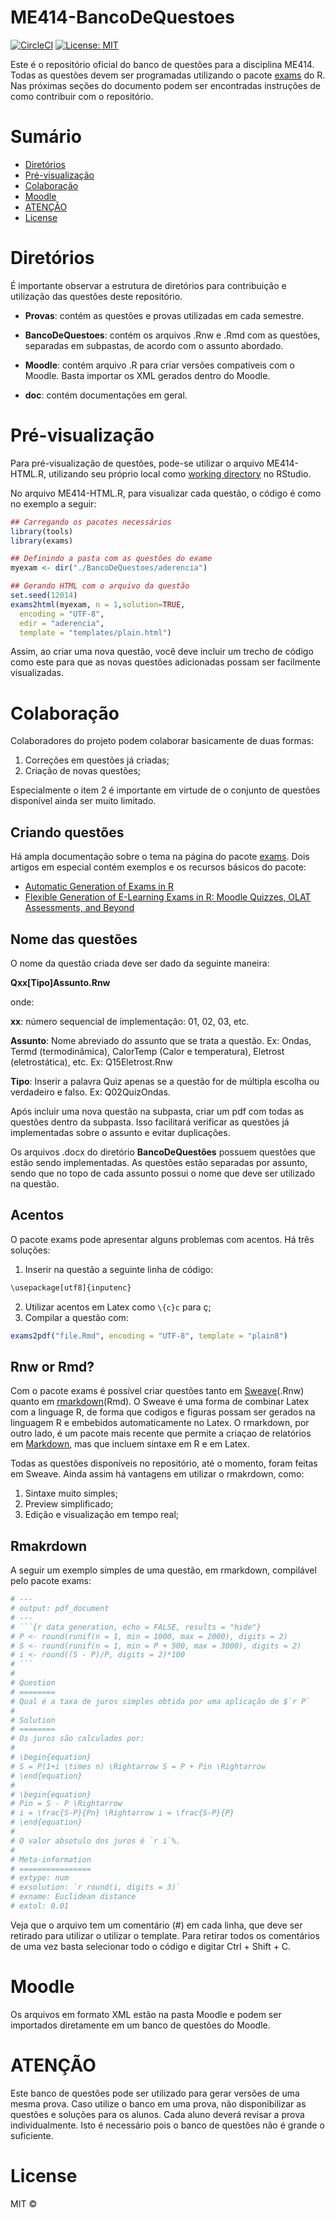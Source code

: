 ME414-BancoDeQuestoes
================

[![CircleCI](https://circleci.com/gh/flaviobarros/BancoFisica/tree/master.svg?style=svg&circle-token=ad42994e397d4da2260bafdb20853dd9a45efccf)](https://circleci.com/gh/flaviobarros/BancoFisica/tree/master)
[![License:
MIT](https://img.shields.io/badge/License-MIT-yellow.svg)](https://opensource.org/licenses/MIT)

Este é o repositório oficial do banco de questões para a disciplina
ME414. Todas as questões devem ser programadas utilizando o pacote
[exams](https://cran.r-project.org/web/packages/exams/index.html) do R.
Nas próximas seções do documento podem ser encontradas instruções de
como contribuir com o repositório.

# Sumário

<!--ts-->

  - [Diretórios](#diretórios)
  - [Pré-visualização](#pré-visualização)
  - [Colaboração](#colaboração)
  - [Moodle](#moodle)
  - [ATENÇÃO](#atenção)
  - [License](#license)

<!--te-->

# Diretórios

É importante observar a estrutura de diretórios para contribuição e
utilização das questões deste repositório.

  - **Provas**: contém as questões e provas utilizadas em cada semestre.

  - **BancoDeQuestoes**: contém os arquivos .Rnw e .Rmd com as questões,
    separadas em subpastas, de acordo com o assunto abordado.

  - **Moodle**: contém arquivo .R para criar versões compatíveis com o
    Moodle. Basta importar os XML gerados dentro do Moodle.

  - **doc**: contém documentações em geral.

# Pré-visualização

Para pré-visualização de questões, pode-se utilizar o arquivo
ME414-HTML.R, utilizando seu próprio local como [working
directory](https://stat.ethz.ch/R-manual/R-devel/library/base/html/getwd.html)
no RStudio.

No arquivo ME414-HTML.R, para visualizar cada questão, o código é como
no exemplo a seguir:

``` r
## Carregando os pacotes necessários
library(tools)
library(exams)

## Definindo a pasta com as questões do exame
myexam <- dir("./BancoDeQuestoes/aderencia")

## Gerando HTML com o arquivo da questão
set.seed(12014)
exams2html(myexam, n = 1,solution=TRUE,
  encoding = "UTF-8",
  edir = "aderencia",
  template = "templates/plain.html")
```

Assim, ao criar uma nova questão, você deve incluir um trecho de código
como este para que as novas questões adicionadas possam ser facilmente
visualizadas.

# Colaboração

Colaboradores do projeto podem colaborar basicamente de duas formas:

1.  Correções em questões já criadas;
2.  Criação de novas questões;

Especialmente o item 2 é importante em virtude de o conjunto de questões
disponível ainda ser muito limitado.

## Criando questões

Há ampla documentação sobre o tema na página do pacote
[exams](https://cran.r-project.org/web/packages/exams/index.html). Dois
artigos em especial contém exemplos e os recursos básicos do pacote:

  - [Automatic Generation of Exams in
    R](https://cran.r-project.org/web/packages/exams/vignettes/exams.pdf)
  - [Flexible Generation of E-Learning Exams in R: Moodle Quizzes, OLAT
    Assessments, and
    Beyond](https://cran.r-project.org/web/packages/exams/vignettes/exams2.pdf)

## Nome das questões

O nome da questão criada deve ser dado da seguinte maneira:

**Qxx\[Tipo\]Assunto.Rnw**

onde:

**xx**: número sequencial de implementação: 01, 02, 03, etc.

**Assunto**: Nome abreviado do assunto que se trata a questão. Ex:
Ondas, Termd (termodinâmica), CalorTemp (Calor e temperatura), Eletrost
(eletrostática), etc. Ex: Q15Eletrost.Rnw

**Tipo**: Inserir a palavra Quiz apenas se a questão for de múltipla
escolha ou verdadeiro e falso. Ex: Q02QuizOndas.

Após incluir uma nova questão na subpasta, criar um pdf com todas as
questões dentro da subpasta. Isso facilitará verificar as questões já
implementadas sobre o assunto e evitar duplicações.

Os arquivos .docx do diretório **BancoDeQuestões** possuem questões que
estão sendo implementadas. As questões estão separadas por assunto,
sendo que no topo de cada assunto possui o nome que deve ser utilizado
na questão.

## Acentos

O pacote exams pode apresentar alguns problemas com acentos. Há três
soluções:

1.  Inserir na questão a seguinte linha de código:

<!-- end list -->

``` r
\usepackage[utf8]{inputenc}
```

2.  Utilizar acentos em Latex como `\{c}c` para ç;
3.  Compilar a questão com:

<!-- end list -->

``` r
exams2pdf("file.Rmd", encoding = "UTF-8", template = "plain8")
```

## Rnw or Rmd?

Com o pacote exams é possível criar questões tanto em
[Sweave](http://www.statistik.lmu.de/~leisch/Sweave/)(.Rnw) quanto em
[rmarkdown](http://rmarkdown.rstudio.com/)(Rmd). O Sweave é uma forma de
combinar Latex com a linguage R, de forma que codigos e figuras possam
ser gerados na linguagem R e embebidos automaticamente no Latex. O
rmarkdown, por outro lado, é um pacote mais recente que permite a
criaçao de relatórios em
[Markdown](https://pt.wikipedia.org/wiki/Markdown), mas que incluem
sintaxe em R e em Latex.

Todas as questões disponíveis no repositório, até o momento, foram
feitas em Sweave. Ainda assim há vantagens em utilizar o rmakrdown,
como:

1.  Sintaxe muito simples;
2.  Preview simplificado;
3.  Edição e visualização em tempo real;

## Rmakrdown

A seguir um exemplo simples de uma questão, em rmarkdown, compilável
pelo pacote exams:

```` r
# ---
# output: pdf_document
# ---
# ```{r data generation, echo = FALSE, results = "hide"}
# P <- round(runif(n = 1, min = 1000, max = 2000), digits = 2)
# S <- round(runif(n = 1, min = P + 500, max = 3000), digits = 2)
# i <- round((S - P)/P, digits = 2)*100
# ```
# 
# Question
# ========
# Qual é a taxa de juros simples obtida por uma aplicação de $`r P`
# 
# Solution
# ========
# Os juros são calculados por:
# 
# \begin{equation}
# S = P(1+i \times n) \Rightarrow S = P + Pin \Rightarrow 
# \end{equation}
# 
# \begin{equation}
# Pin = S - P \Rightarrow 
# i = \frac{S-P}{Pn} \Rightarrow i = \frac{S-P}{P}
# \end{equation}
# 
# O valor absotulo dos juros é `r i`%.
# 
# Meta-information
# ================
# extype: num
# exsolution: `r round(i, digits = 3)`
# exname: Euclidean distance
# extol: 0.01
````

Veja que o arquivo tem um comentário (\#) em cada linha, que deve ser
retirado para utilizar o utilizar o template. Para retirar todos os
comentários de uma vez basta selecionar todo o código e digitar Ctrl +
Shift + C.

# Moodle

Os arquivos em formato XML estão na pasta Moodle e podem ser importados
diretamente em um banco de questões do Moodle.

# ATENÇÃO

Este banco de questões pode ser utilizado para gerar versões de uma
mesma prova. Caso utilize o banco em uma prova, não disponibilizar as
questões e soluções para os alunos. Cada aluno deverá revisar a prova
individualmente. Isto é necessário pois o banco de questões não é grande
o suficiente.

# License

MIT ©
